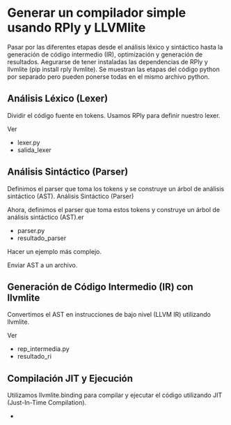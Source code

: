 # Generar un compilador simple usando RPly y LLVMlite

Pasar por las diferentes etapas desde el análisis léxico y sintáctico hasta la generación de código intermedio (IR), optimización y generación de resultados.
Aegurarse de tener instaladas las dependencias de RPly y llvmlite (pip install rply llvmlite).
Se muestran las etapas del código python por separado pero pueden ponerse todas en el mismo archivo python.

## Análisis Léxico (Lexer)

Dividir el código fuente en tokens. Usamos RPly para definir nuestro lexer.

Ver
- lexer.py
- salida_lexer

## Análisis Sintáctico (Parser)

Definimos el parser que toma los tokens y se construye un árbol de análisis sintáctico (AST).
Análisis Sintáctico (Parser)

Ahora, definimos el parser que toma estos tokens y construye un árbol de análisis sintáctico (AST).er 
- parser.py
- resultado_parser

Hacer un ejemplo más complejo.

Enviar AST a un archivo.

## Generación de Código Intermedio (IR) con llvmlite

Convertimos el AST en instrucciones de bajo nivel (LLVM IR) utilizando llvmlite.

Ver
- rep_intermedia.py
- resultado_ri

## Compilación JIT y Ejecución

Utilizamos llvmlite.binding para compilar y ejecutar el código utilizando JIT (Just-In-Time Compilation).  


- 
